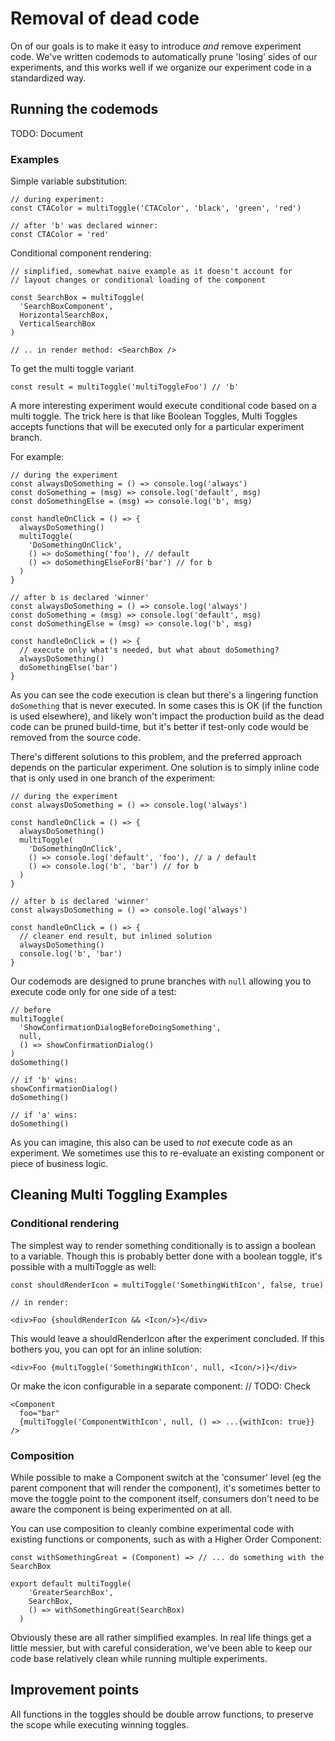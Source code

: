 # Removal of dead code

On of our goals is to make it easy to introduce _and_ remove experiment code.
We've written codemods to automatically prune 'losing' sides of our experiments,
and this works well if we organize our experiment code in a standardized way.

## Running the codemods

TODO: Document

### Examples

Simple variable substitution:

```
// during experiment:
const CTAColor = multiToggle('CTAColor', 'black', 'green', 'red')

// after 'b' was declared winner:
const CTAColor = 'red'
```

Conditional component rendering:

```
// simplified, somewhat naive example as it doesn't account for
// layout changes or conditional loading of the component

const SearchBox = multiToggle(
  'SearchBoxComponent',
  HorizontalSearchBox,
  VerticalSearchBox
)

// .. in render method: <SearchBox />
```

To get the multi toggle variant

```
const result = multiToggle('multiToggleFoo') // 'b'
```

A more interesting experiment would execute conditional code based on a multi
toggle. The trick here is that like Boolean Toggles, Multi Toggles accepts
functions that will be executed only for a particular experiment branch.

For example:

```
// during the experiment
const alwaysDoSomething = () => console.log('always')
const doSomething = (msg) => console.log('default', msg)
const doSomethingElse = (msg) => console.log('b', msg)

const handleOnClick = () => {
  alwaysDoSomething()
  multiToggle(
    'DoSomethingOnClick',
    () => doSomething('foo'), // default
    () => doSomethingElseForB('bar') // for b
  )
}

// after b is declared 'winner'
const alwaysDoSomething = () => console.log('always')
const doSomething = (msg) => console.log('default', msg)
const doSomethingElse = (msg) => console.log('b', msg)

const handleOnClick = () => {
  // execute only what's needed, but what about doSomething?
  alwaysDoSomething()
  doSomethingElse('bar')
}
```

As you can see the code execution is clean but there's a lingering function
`doSomething` that is never executed. In some cases this is OK (if the function
is used elsewhere), and likely won't impact the production build as the dead
code can be pruned build-time, but it's better if test-only code would be
removed from the source code.

There's different solutions to this problem, and the preferred approach depends
on the particular experiment.
One solution is to simply inline code that is only used in one branch of the
experiment:

```
// during the experiment
const alwaysDoSomething = () => console.log('always')

const handleOnClick = () => {
  alwaysDoSomething()
  multiToggle(
    'DoSomethingOnClick',
    () => console.log('default', 'foo'), // a / default
    () => console.log('b', 'bar') // for b
  )
}

// after b is declared 'winner'
const alwaysDoSomething = () => console.log('always')

const handleOnClick = () => {
  // cleaner end result, but inlined solution
  alwaysDoSomething()
  console.log('b', 'bar')
}
```

Our codemods are designed to prune branches with `null` allowing you to execute
code only for one side of a test:

```
// before
multiToggle(
  'ShowConfirmationDialogBeforeDoingSomething',
  null,
  () => showConfirmationDialog()
)
doSomething()

// if 'b' wins:
showConfirmationDialog()
doSomething()

// if 'a' wins:
doSomething()
```

As you can imagine, this also can be used to _not_ execute code as an
experiment. We sometimes use this to re-evaluate an existing component or piece
of business logic.

## Cleaning Multi Toggling Examples

### Conditional rendering

The simplest way to render something conditionally is to assign a boolean to a
variable. Though this is probably better done with a boolean toggle, it's
possible with a multiToggle as well:

```
const shouldRenderIcon = multiToggle('SomethingWithIcon', false, true)

// in render:

<div>Foo {shouldRenderIcon && <Icon/>}</div>
```

This would leave a shouldRenderIcon after the experiment concluded. If this
bothers you, you can opt for an inline solution:

```
<div>Foo {multiToggle('SomethingWithIcon', null, <Icon/>)}</div>
```

Or make the icon configurable in a separate component:
// TODO: Check

```
<Component
  foo="bar"
  {multiToggle('ComponentWithIcon', null, () => ...{withIcon: true}}
/>
```

### Composition

While possible to make a Component switch at the 'consumer' level (eg the parent
component that will render the component), it's sometimes better to move the
toggle point to the component itself, consumers don't need to be aware the
component is being experimented on at all.

You can use composition to cleanly combine experimental code with existing
functions or components, such as with a Higher Order Component:

```
const withSomethingGreat = (Component) => // ... do something with the SearchBox

export default multiToggle(
    'GreaterSearchBox',
    SearchBox,
    () => withSomethingGreat(SearchBox)
  )
```

Obviously these are all rather simplified examples. In real life things get a
little messier, but with careful consideration, we've been able to keep our code
base relatively clean while running multiple experiments.

## Improvement points

All functions in the toggles should be double arrow functions, to preserve the
scope while executing winning toggles.
